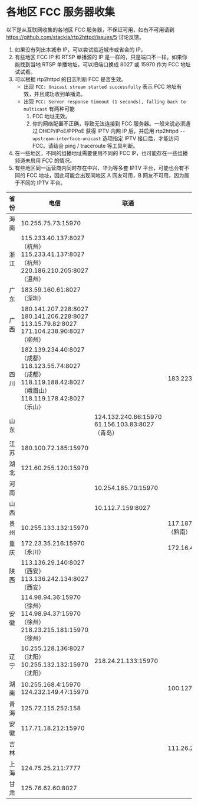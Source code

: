 # 各地区 FCC 服务器收集

以下是从互联网收集的各地区 FCC 服务器，不保证可用，如有不可用请到 <https://github.com/stackia/rtp2httpd/issues/5> 讨论反馈。

1. 如果没有列出本城市 IP，可以尝试临近城市或省会的 IP。
2. 有些地区 FCC IP 和 RTSP 单播源的 IP 是一样的，只是端口不一样。如果你能找到当地 RTSP 单播地址，可以把端口换成 8027 或 15970 作为 FCC 地址试试看。
3. 可以根据 rtp2httpd 的日志判断 FCC 是否生效。
   - 出现 `FCC: Unicast stream started successfully` 表示 FCC 地址有效，并且成功收到单播流。
   - 出现 `FCC: Server response timeout (1 seconds), falling back to multicast` 有两种可能
     1. FCC 地址无效。
     2. 你的网络配置不正确，导致无法连接到 FCC 服务器。一般来说必须通过 DHCP/IPoE/PPPoE 获得 IPTV 内网 IP 后，并启用 rtp2httpd `--upstream-interface-unicast` 选项指定 IPTV 接口后，才能访问 FCC。请结合 ping / traceroute 等工具判断。
4. 在一些地区，不同的组播地址需要使用不同的 FCC IP，也可能存在一些组播频道未启用 FCC 的情况。
5. 有些地区同一运营商内同时存在中兴、华为等多套 IPTV 平台，可能也会有不同的 FCC 地址，因此可能会出现同地区 A 网友可用，B 网友不可用，因为属于不同的 IPTV 平台。

| 省份 | 电信                                                                                                                      | 联通                                               | 移动                        |
| ---- | ------------------------------------------------------------------------------------------------------------------------- | -------------------------------------------------- | --------------------------- |
| 海南 | 10.255.75.73:15970                                                                                                        |                                                    |                             |
| 浙江 | 115.233.40.137:8027（杭州）<br>115.233.41.137:8027（杭州）<br>220.186.210.205:8027（温州）                                |                                                    |                             |
| 广东 | 183.59.160.61:8027（深圳）                                                                                                |                                                    |                             |
| 广西 | 180.141.207.228:8027<br>180.141.206.228:8027<br>113.15.79.82:8027<br>171.104.238.90:8027（柳州）                          |                                                    |                             |
| 四川 | 182.139.234.40:8027（成都）<br>118.123.55.74:8027（成都）<br>118.119.188.42:8027（峨眉山）<br>118.119.178.42:8027（乐山） |                                                    | 183.223.164.65:8027         |
| 山东 |                                                                                                                           | 124.132.240.66:15970<br>61.156.103.83:8027（青岛） |                             |
| 江苏 | 180.100.72.185:15970                                                                                                      |                                                    |                             |
| 湖北 | 121.60.255.120:15970                                                                                                      |                                                    |                             |
| 河南 |                                                                                                                           | 10.254.185.70:15970                                |                             |
| 山西 |                                                                                                                           | 10.112.7.159:8027                                  |                             |
| 贵州 | 10.255.133.132:15970                                                                                                      |                                                    | 117.187.29.36:15970（黔南） |
| 重庆 | 172.23.35.216:15970（永川）                                                                                               |                                                    | 172.16.4.155:8027           |
| 陕西 | 113.136.29.140:8027（西安）<br>113.136.242.134:8027（西安）                                                               |                                                    |                             |
| 安徽 | 114.98.94.36:15970（徐州）<br>114.98.94.37:15970（徐州）<br>218.23.215.181:15970（徐州）                                  |                                                    |                             |
| 辽宁 | 10.255.128.136:8027（沈阳）<br>10.255.132.132:15970（沈阳）                                                               | 218.24.21.133:15970                                |                             |
| 湖南 | 10.255.168.4:15970<br>124.232.149.47:15970                                                                                |                                                    | 100.127.255.233:15970       |
| 青海 | 125.72.115.252:158                                                                                                        |                                                    |                             |
| 安徽 | 117.71.18.212:15970                                                                                                       |                                                    |                             |
| 吉林 |                                                                                                                           |                                                    | 111.26.238.155:8027         |
| 上海 | 124.75.25.211:7777                                                                                                        |                                                    |                             |
| 甘肃 | 125.76.62.60:8027                                                                                                         |                                                    |                             |
